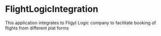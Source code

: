 # FlightLogicIntegration

This application integrates to Fligyt Logic company to facilitate booking of flights from different plat forms

